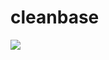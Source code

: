 # cleanbase

[![](https://jitpack.io/v/MrVilkaman/cleanbase.svg)](https://jitpack.io/#MrVilkaman/cleanbase)

